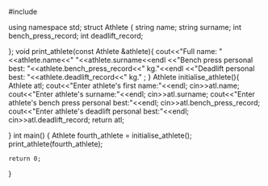#include <iostream>

using namespace std;
struct Athlete
{
    string name;
    string surname;
    int bench_press_record;
    int deadlift_record;

};
void print_athlete(const Athlete &athlete){
    cout<<"Full name: "<<athlete.name<<" "<<athlete.surname<<endl
         <<"Bench press personal best: "<<athlete.bench_press_record<<" kg."<<endl
         <<"Deadlift personal best: "<<athlete.deadlift_record<<" kg." ;
}
Athlete initialise_athlete(){
    Athlete atl;
    cout<<"Enter athlete's first name:"<<endl;
    cin>>atl.name;
    cout<<"Enter athlete's surname:"<<endl;
    cin>>atl.surname;
    cout<<"Enter athlete's bench press personal best:"<<endl;
    cin>>atl.bench_press_record;
    cout<<"Enter athlete's deadlift personal best:"<<endl;
    cin>>atl.deadlift_record;
    return atl;

}
int main()
{
    Athlete fourth_athlete = initialise_athlete();
    print_athlete(fourth_athlete);

    return 0;
}


